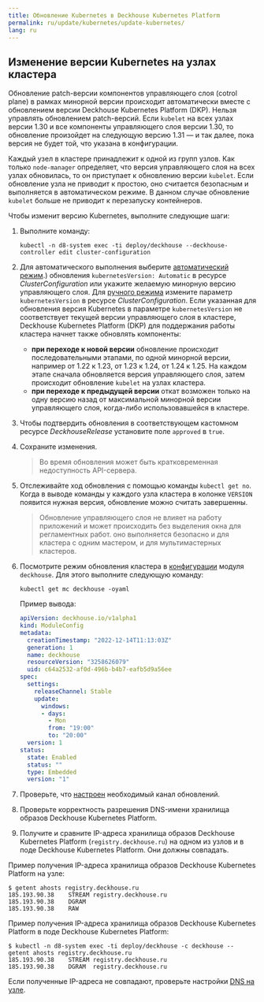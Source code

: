 ```yaml
---
title: Обновление Kubernetes в Deckhouse Kubernetes Platform
permalink: ru/update/kubernetes/update-kubernetes/
lang: ru
---
```


## Изменение версии Kubernetes на узлах кластера

<!--Обновление идет:
Вначале обновляются  узлы кластера, затем компоненты управляющего слоя: ноды, IP сервер, контро плэй менеджер, скедулер. Нужны команды, которые позволят это всё отследить.-->
Обновление patch-версии компонентов управляющего слоя (cotrol plane) в рамках минорной версии происходит автоматически вместе с обновлением версии Deckhouse Kubernetes Platform (DKP). Нельзя управлять обновлением patch-версий. Если `kubelet` на всех узлах версии 1.30 и все компоненты управляющего слоя версии 1.30, то обновление произойдет на следующую версию 1.31 — и так далее, пока версия не будет той, что указана в конфигурации.

Каждый узел в кластере принадлежит к одной из групп узлов. Как только `node-manager` определяет, что версия управляющего слоя на всех узлах обновилась, то он приступает к обновлению версии `kubelet`. Если обновление узла не приводит к простою, оно считается безопасным и выполняется в автоматическом режиме. В данном случае обновление `kubelet` больше не приводит к перезапуску контейнеров.

Чтобы изменит версию Kubernetes, выполните следующие шаги:

1. Выполните команду:

   ```
   kubectl -n d8-system exec -ti deploy/deckhouse --deckhouse-controller edit cluster-configuration
   ```

1. Для автоматического выполнения выберите [автоматический режим](../../supported_versions.html#kubernetes).) обновления `kubernetesVersion: Automatic` в ресурсе *ClusterConfiguration* или укажите желаемую минорную версию управляющего слоя. Для [ручного режима](ссылка) измените параметр `kubernetesVersion` в ресурсе *ClusterConfiguration*. <!-- нужна команда--> Если указанная для обновления версия Kubernetes в параметре `kubernetesVersion` не соответствует текущей версии управляющего слоя в кластере, Deckhouse Kubernetes Platform (DKP) для поддержания работы кластера начнет также обновлять компоненты:
      - **при переходе к новой версии** обновление происходит последовательными этапами, по одной минорной версии, например от 1.22 к 1.23, от 1.23 к 1.24, от 1.24 к 1.25. На каждом этапе сначала обновляется версия управляющего слоя, затем происходит обновление `kubelet` на узлах кластера.
      - **при переходе к предыдущей версии**  откат возможен только на одну версию назад от максимальной минорной версии управляющего слоя, когда-либо использовавшейся в кластере.

1. Чтобы подтвердить обновления в соответствующем кастомном ресурсе *DeckhouseRelease* установите поле `approved` в `true`. <!-- нужна эта команда-->

1. Сохраните изменения. <!--- с помощью чего - уточнить--> 
   > Во время обновления может быть кратковременная недоступность API-сервера.
1. Отслеживайте ход обновления с помощью команды `kubectl get no`. Когда в выводе команды у каждого узла кластера в колонке `VERSION` появится нужная версия, обновление можно считать завершенны.


   > Обновление управляющего слоя не влияет на работу приложений и может происходить без выделения окна для регламентных работ. оно выполняется безопасно и для кластера с одним мастером, и для мультимастерных кластеров.

1. Посмотрите режим обновления кластера в [конфигурации](modules/002-deckhouse/configuration.html) модуля `deckhouse`. Для этого выполните следующую команду:

   ```shell
   kubectl get mc deckhouse -oyaml
   ```

   Пример вывода:

   ```yaml
   apiVersion: deckhouse.io/v1alpha1
   kind: ModuleConfig
   metadata:
     creationTimestamp: "2022-12-14T11:13:03Z"
     generation: 1
     name: deckhouse
     resourceVersion: "3258626079"
     uid: c64a2532-af0d-496b-b4b7-eafb5d9a56ee
   spec:
     settings:
       releaseChannel: Stable
       update:
         windows:
         - days:
           - Mon
           from: "19:00"
           to: "20:00"
     version: 1
   status:
     state: Enabled
     status: ""
     type: Embedded
     version: "1"
   ```

1. Проверьте, что [настроен](#как-установить-желаемый-канал-обновлений) необходимый канал обновлений.
1. Проверьте корректность разрешения DNS-имени хранилища образов Deckhouse Kubernetes Platform.

1. Получите и сравните IP-адреса хранилища образов Deckhouse Kubernetes Platform (`registry.deckhouse.ru`) на одном из узлов и в поде Deckhouse Kubernetes Platform. Они должны совпадать.

Пример получения IP-адреса хранилища образов Deckhouse Kubernetes Platform на узле:

   ```shell
   $ getent ahosts registry.deckhouse.ru
   185.193.90.38    STREAM registry.deckhouse.ru
   185.193.90.38    DGRAM
   185.193.90.38    RAW
   ```

Пример получения IP-адреса хранилища образов Deckhouse Kubernetes Platform в поде Deckhouse Kubernetes Platform:
  
  ```shell
  $ kubectl -n d8-system exec -ti deploy/deckhouse -c deckhouse -- getent ahosts registry.deckhouse.ru
  185.193.90.38    STREAM registry.deckhouse.ru
  185.193.90.38    DGRAM  registry.deckhouse.ru
  ```
  
Если полученные IP-адреса не совпадают, проверьте настройки [DNS на узле](ссылка).